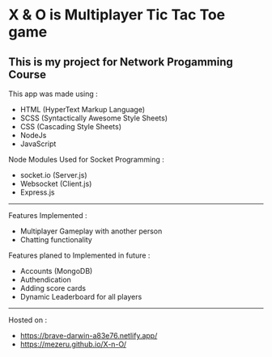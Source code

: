 # X & O is Multiplayer Tic Tac Toe game


## This is my project for Network Progamming Course

This app was made using :
- HTML (HyperText Markup Language)
- SCSS (Syntactically Awesome Style Sheets)
- CSS (Cascading Style Sheets)
- NodeJs
- JavaScript

Node Modules Used for Socket Programming :
- socket.io (Server.js)
- Websocket (Client.js)
- Express.js

---

Features Implemented :
- Multiplayer Gameplay with another person
- Chatting functionality

Features planed to Implemented in future :
- Accounts (MongoDB)
- Authendication 
- Adding score cards
- Dynamic Leaderboard for all players 

---

Hosted on : 
- https://brave-darwin-a83e76.netlify.app/
- https://mezeru.github.io/X-n-O/

